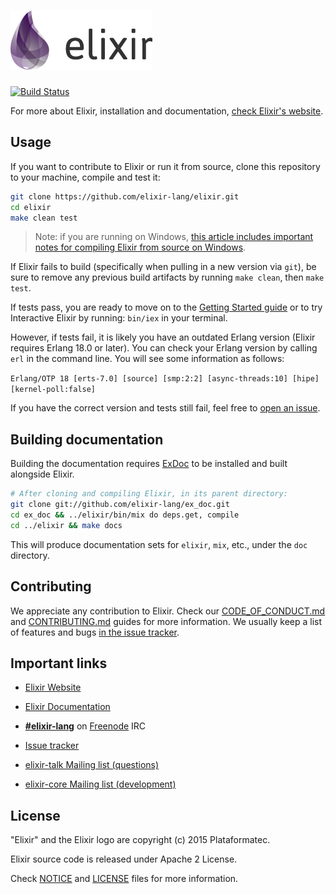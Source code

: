 ![Elixir](https://github.com/elixir-lang/elixir-lang.github.com/raw/master/images/logo/logo.png)
=========
[![Build Status](https://secure.travis-ci.org/elixir-lang/elixir.svg?branch=master 
"Build Status")](https://travis-ci.org/elixir-lang/elixir)

For more about Elixir, installation and documentation,
[check Elixir's website](http://elixir-lang.org/).

## Usage

If you want to contribute to Elixir or run it from source, clone this
repository to your machine, compile and test it:

```sh
git clone https://github.com/elixir-lang/elixir.git
cd elixir
make clean test
```

> Note: if you are running on Windows,
[this article includes important notes for compiling Elixir from source
on Windows](https://github.com/elixir-lang/elixir/wiki/Windows).

If Elixir fails to build (specifically when pulling in a new version via
`git`), be sure to remove any previous build artifacts by running
`make clean`, then `make test`.

If tests pass, you are ready to move on to the
[Getting Started guide][1] or to try Interactive Elixir by running:
`bin/iex` in your terminal.

However, if tests fail, it is likely you have an outdated Erlang version
(Elixir requires Erlang 18.0 or later).
You can check your Erlang version by calling `erl` in the command line.
You will see some information as follows:

`Erlang/OTP 18 [erts-7.0] [source] [smp:2:2] [async-threads:10] [hipe]
[kernel-poll:false]`

If you have the correct version and tests still fail, feel free to
[open an issue][2].

## Building documentation

Building the documentation requires
[ExDoc](https://github.com/elixir-lang/ex_doc) to be installed and built
alongside Elixir.

```sh
# After cloning and compiling Elixir, in its parent directory:
git clone git://github.com/elixir-lang/ex_doc.git
cd ex_doc && ../elixir/bin/mix do deps.get, compile
cd ../elixir && make docs
```

This will produce documentation sets for `elixir`, `mix`, etc., under the `doc` directory.

## Contributing

We appreciate any contribution to Elixir.
Check our [CODE_OF_CONDUCT.md](CODE_OF_CONDUCT.md) and
[CONTRIBUTING.md](CONTRIBUTING.md) guides for more information.
We usually keep a list of features and bugs [in the issue tracker][2].

## Important links

* [Elixir Website][1]
* [Elixir Documentation][7]
* **[#elixir-lang][5]** on [Freenode][6] IRC
* [Issue tracker][2]
* [elixir-talk Mailing list (questions)][3]
* [elixir-core Mailing list (development)][4]

  [1]: http://elixir-lang.org
  [2]: https://github.com/elixir-lang/elixir/issues
  [3]: https://groups.google.com/group/elixir-lang-talk
  [4]: https://groups.google.com/group/elixir-lang-core
  [5]: irc://chat.freenode.net/elixir-lang
  [6]: http://www.freenode.net
  [7]: http://elixir-lang.org/docs.html

## License

"Elixir" and the Elixir logo are copyright (c) 2015 Plataformatec.

Elixir source code is released under Apache 2 License.

Check [NOTICE](NOTICE) and [LICENSE](LICENSE) files for more
information.
